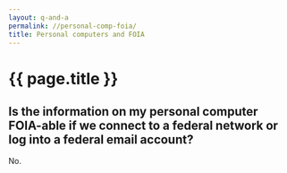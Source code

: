 ```yaml
---
layout: q-and-a
permalink: //personal-comp-foia/
title: Personal computers and FOIA
---
```

# {{ page.title }}

## Is the information on my personal computer FOIA-able if we connect to a federal network or log into a federal email account? 

No.
